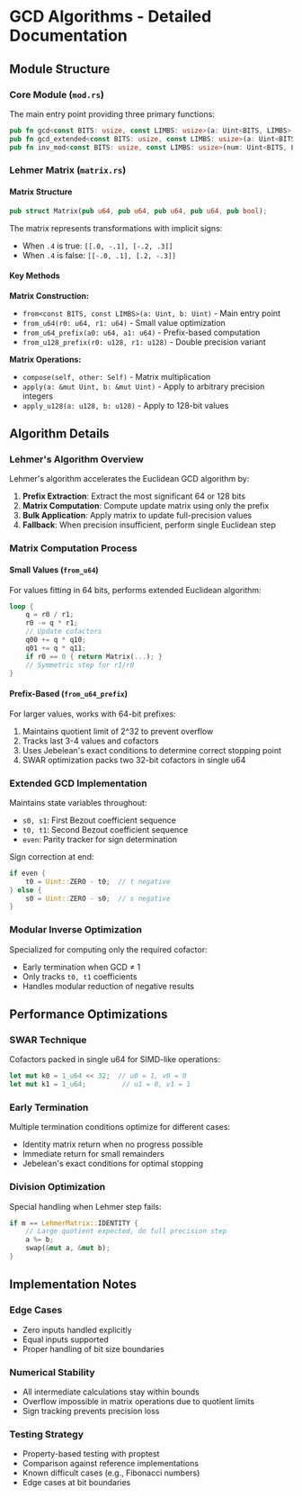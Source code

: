 # GCD Algorithms - Detailed Documentation

## Module Structure

### Core Module (`mod.rs`)
The main entry point providing three primary functions:

```rust
pub fn gcd<const BITS: usize, const LIMBS: usize>(a: Uint<BITS, LIMBS>, b: Uint<BITS, LIMBS>) -> Uint<BITS, LIMBS>
pub fn gcd_extended<const BITS: usize, const LIMBS: usize>(a: Uint<BITS, LIMBS>, b: Uint<BITS, LIMBS>) -> (Uint<BITS, LIMBS>, Uint<BITS, LIMBS>, Uint<BITS, LIMBS>, bool)
pub fn inv_mod<const BITS: usize, const LIMBS: usize>(num: Uint<BITS, LIMBS>, modulus: Uint<BITS, LIMBS>) -> Option<Uint<BITS, LIMBS>>
```

### Lehmer Matrix (`matrix.rs`)

#### Matrix Structure
```rust
pub struct Matrix(pub u64, pub u64, pub u64, pub u64, pub bool);
```

The matrix represents transformations with implicit signs:
- When `.4` is true: `[[.0, -.1], [-.2, .3]]`
- When `.4` is false: `[[-.0, .1], [.2, -.3]]`

#### Key Methods

**Matrix Construction:**
- `from<const BITS, const LIMBS>(a: Uint, b: Uint)` - Main entry point
- `from_u64(r0: u64, r1: u64)` - Small value optimization
- `from_u64_prefix(a0: u64, a1: u64)` - Prefix-based computation
- `from_u128_prefix(r0: u128, r1: u128)` - Double precision variant

**Matrix Operations:**
- `compose(self, other: Self)` - Matrix multiplication
- `apply(a: &mut Uint, b: &mut Uint)` - Apply to arbitrary precision integers
- `apply_u128(a: u128, b: u128)` - Apply to 128-bit values

## Algorithm Details

### Lehmer's Algorithm Overview
Lehmer's algorithm accelerates the Euclidean GCD algorithm by:

1. **Prefix Extraction**: Extract the most significant 64 or 128 bits
2. **Matrix Computation**: Compute update matrix using only the prefix
3. **Bulk Application**: Apply matrix to update full-precision values
4. **Fallback**: When precision insufficient, perform single Euclidean step

### Matrix Computation Process

#### Small Values (`from_u64`)
For values fitting in 64 bits, performs extended Euclidean algorithm:
```rust
loop {
    q = r0 / r1;
    r0 -= q * r1;
    // Update cofactors
    q00 += q * q10;
    q01 += q * q11;
    if r0 == 0 { return Matrix(...); }
    // Symmetric step for r1/r0
}
```

#### Prefix-Based (`from_u64_prefix`)
For larger values, works with 64-bit prefixes:
1. Maintains quotient limit of 2^32 to prevent overflow
2. Tracks last 3-4 values and cofactors
3. Uses Jebelean's exact conditions to determine correct stopping point
4. SWAR optimization packs two 32-bit cofactors in single u64

### Extended GCD Implementation

Maintains state variables throughout:
- `s0, s1`: First Bezout coefficient sequence
- `t0, t1`: Second Bezout coefficient sequence  
- `even`: Parity tracker for sign determination

Sign correction at end:
```rust
if even {
    t0 = Uint::ZERO - t0;  // t negative
} else {
    s0 = Uint::ZERO - s0;  // s negative
}
```

### Modular Inverse Optimization

Specialized for computing only the required cofactor:
- Early termination when GCD ≠ 1
- Only tracks `t0, t1` coefficients
- Handles modular reduction of negative results

## Performance Optimizations

### SWAR Technique
Cofactors packed in single u64 for SIMD-like operations:
```rust
let mut k0 = 1_u64 << 32;  // u0 = 1, v0 = 0
let mut k1 = 1_u64;         // u1 = 0, v1 = 1
```

### Early Termination
Multiple termination conditions optimize for different cases:
- Identity matrix return when no progress possible
- Immediate return for small remainders
- Jebelean's exact conditions for optimal stopping

### Division Optimization
Special handling when Lehmer step fails:
```rust
if m == LehmerMatrix::IDENTITY {
    // Large quotient expected, do full precision step
    a %= b;
    swap(&mut a, &mut b);
}
```

## Implementation Notes

### Edge Cases
- Zero inputs handled explicitly
- Equal inputs supported
- Proper handling of bit size boundaries

### Numerical Stability
- All intermediate calculations stay within bounds
- Overflow impossible in matrix operations due to quotient limits
- Sign tracking prevents precision loss

### Testing Strategy
- Property-based testing with proptest
- Comparison against reference implementations
- Known difficult cases (e.g., Fibonacci numbers)
- Edge cases at bit boundaries